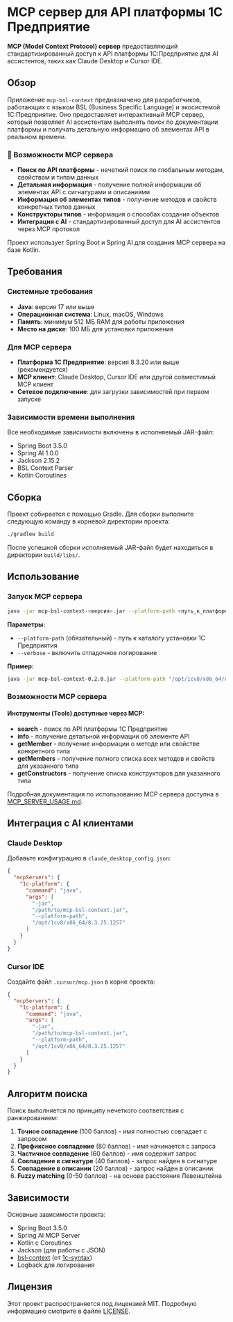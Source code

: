# MCP сервер для API платформы 1С Предприятие

**MCP (Model Context Protocol) сервер** предоставляющий стандартизированный доступ к API платформы 1С:Предприятие для AI ассистентов, таких как Claude Desktop и Cursor IDE.

## Обзор

Приложение `mcp-bsl-context` предназначено для разработчиков, работающих с языком BSL (Business Specific Language) и экосистемой 1С:Предприятие. Оно предоставляет интерактивный MCP сервер, который позволяет AI ассистентам выполнять поиск по документации платформы и получать детальную информацию об элементах API в реальном времени.

### 🤖 Возможности MCP сервера

- **Поиск по API платформы** - нечеткий поиск по глобальным методам, свойствам и типам данных
- **Детальная информация** - получение полной информации об элементах API с сигнатурами и описаниями  
- **Информация об элементах типов** - получение методов и свойств конкретных типов данных
- **Конструкторы типов** - информация о способах создания объектов
- **Интеграция с AI** - стандартизированный доступ для AI ассистентов через MCP протокол

Проект использует Spring Boot и Spring AI для создания MCP сервера на базе Kotlin.

## Требования

### Системные требования
- **Java**: версия 17 или выше
- **Операционная система**: Linux, macOS, Windows
- **Память**: минимум 512 МБ RAM для работы приложения
- **Место на диске**: 100 МБ для установки приложения

### Для MCP сервера
- **Платформа 1С Предприятие**: версия 8.3.20 или выше (рекомендуется)
- **MCP клиент**: Claude Desktop, Cursor IDE или другой совместимый MCP клиент
- **Сетевое подключение**: для загрузки зависимостей при первом запуске

### Зависимости времени выполнения
Все необходимые зависимости включены в исполняемый JAR-файл:
- Spring Boot 3.5.0
- Spring AI 1.0.0
- Jackson 2.15.2
- BSL Context Parser
- Kotlin Coroutines

## Сборка

Проект собирается с помощью Gradle. Для сборки выполните следующую команду в корневой директории проекта:

```bash
./gradlew build
```

После успешной сборки исполняемый JAR-файл будет находиться в директории `build/libs/`.

## Использование

### Запуск MCP сервера

```bash
java -jar mcp-bsl-context-<версия>.jar --platform-path <путь_к_платформе_1С>
```

**Параметры:**

- `--platform-path` (обязательный) - путь к каталогу установки 1С Предприятия
- `--verbose` - включить отладочное логирование

**Пример:**

```bash
java -jar mcp-bsl-context-0.2.0.jar --platform-path "/opt/1cv8/x86_64/8.3.25.1257"
```

### Возможности MCP сервера

#### Инструменты (Tools) доступные через MCP:

- **search** - поиск по API платформы 1С Предприятие
- **info** - получение детальной информации об элементе API  
- **getMember** - получение информации о методе или свойстве конкретного типа
- **getMembers** - получение полного списка всех методов и свойств для указанного типа
- **getConstructors** - получение списка конструкторов для указанного типа

Подробная документация по использованию MCP сервера доступна в [MCP_SERVER_USAGE.md](documentation/MCP_SERVER_USAGE.md).

## Интеграция с AI клиентами

### Claude Desktop

Добавьте конфигурацию в `claude_desktop_config.json`:

```json
{
  "mcpServers": {
    "1c-platform": {
      "command": "java",
      "args": [
        "-jar", 
        "/path/to/mcp-bsl-context.jar", 
        "--platform-path", 
        "/opt/1cv8/x86_64/8.3.25.1257"
      ]
    }
  }
}
```

### Cursor IDE

Создайте файл `.cursor/mcp.json` в корне проекта:

```json
{
  "mcpServers": {
    "1c-platform": {
      "command": "java",
      "args": [
        "-jar", 
        "/path/to/mcp-bsl-context.jar", 
        "--platform-path", 
        "/opt/1cv8/x86_64/8.3.25.1257"
      ]
    }
  }
}
```

## Алгоритм поиска

Поиск выполняется по принципу нечеткого соответствия с ранжированием:

1. **Точное совпадение** (100 баллов) - имя полностью совпадает с запросом
2. **Префиксное совпадение** (80 баллов) - имя начинается с запроса  
3. **Частичное совпадение** (60 баллов) - имя содержит запрос
4. **Совпадение в сигнатуре** (40 баллов) - запрос найден в сигнатуре
5. **Совпадение в описании** (20 баллов) - запрос найден в описании
6. **Fuzzy matching** (0-50 баллов) - на основе расстояния Левенштейна

## Зависимости

Основные зависимости проекта:

- Spring Boot 3.5.0
- Spring AI MCP Server
- Kotlin с Coroutines
- Jackson (для работы с JSON)
- [bsl-context](https://github.com/1c-syntax/bsl-context) (от [1c-syntax](https://github.com/1c-syntax/))
- Logback для логирования

## Лицензия

Этот проект распространяется под лицензией MIT. Подробную информацию смотрите в файле [LICENSE](LICENSE).